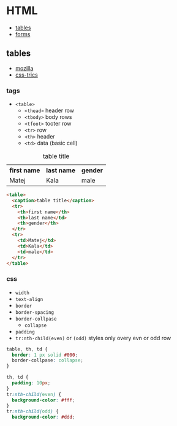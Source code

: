 # HTML <a name="start"></a>

- [tables](#tables)
- [forms](#forms)

## tables <a name="tables"></a>

- [mozilla](https://developer.mozilla.org/en-US/docs/Learn/HTML/Tables/Basics)
- [css-trics](https://css-tricks.com/complete-guide-table-element/)

### tags

- `<table>`
  - `<thead>` header row
  - `<tbody>` body rows
  - `<tfoot>` tooter row
  - `<tr>` row
  - `<th>` header
  - `<td>` data (basic cell)

<table>
  <caption>table title</caption>
  <tr>
    <th>first name</th>
    <th>last name</td>
    <th>gender</th>
  </tr>
  <tr>
    <td>Matej</td>
    <td>Kala</td>
    <td>male</td>      
  </tr>
</table>

```html
<table>
  <caption>table title</caption>
  <tr>
    <th>first name</th>
    <th>last name</td>
    <th>gender</th>
  </tr>
  <tr>
    <td>Matej</td>
    <td>Kala</td>
    <td>male</td>      
  </tr>
</table>
```

### css

- `width`
- `text-align`
- `border`
- `border-spacing`
- `border-collpase`
  - `collapse`
- `padding`
- `tr:nth-child(even)` or `(odd)` styles only overy evn or odd row


```css
table, th, td {
  border: 1 px solid #000;
  border-collpase: collapse;
}

th, td {
  padding: 10px;
}
tr:nth-child(even) {
  background-color: #fff;
}
tr:nth-child(odd) {
  background-color: #ddd;
```

